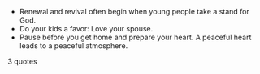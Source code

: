  - Renewal and revival often begin when young people take a stand for God.
 - Do your kids a favor: Love your spouse.
 - Pause before you get home and prepare your heart. A peaceful heart leads to a peaceful atmosphere.

3 quotes